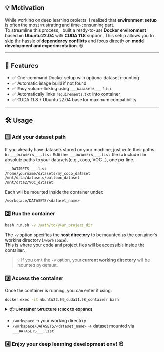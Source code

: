 ## 💡 Motivation

While working on deep learning projects, I realized that **environment setup** is often the most frustrating and time-consuming part.  
To streamline this process, I built a ready-to-use **Docker environment** based on **Ubuntu 22.04** with **CUDA 11.8** support. This setup allows you to skip the hassle of **dependency conflicts** and focus directly on **model development and experimentation**. 😎

---

## 🚀 Features

- ✅ One-command Docker setup with optional dataset mounting  
- ✅ Automatic image build if not found  
- ✅ Easy volume linking using `___DATASETS___.list`  
- ✅ Automatically links `requirements.txt` into container  
- ✅ CUDA 11.8 + Ubuntu 22.04 base for maximum compatibility  

---


## 🛠️ Usage


### 1️⃣ Add your dataset path  

If you already have datasets stored on your machine, just write their paths in `___DATASETS___.list`
Edit the `___DATASETS___.list` file to include the absolute paths to your datasets(e.g., coco, VOC...), one per line.  

```cmd
___DATASETS___.list
/home/yourname/datasets/my_coco_dataset
/mnt/data/datasets/balloon_dataset
/mnt/data2/VOC_dataset
```

Each will be mounted inside the container under:

```container
/workspace/DATASETS/<dataset_name>
```




### 2️⃣ Run the container  

```cmd
bash run.sh -v /path/to/your_project_dir
```

The `-v` option specifies the **host directory** to be mounted as the container’s working directory (`/workspace`).  
This is where your code and project files will be accessible inside the container.  

> 💡 If you omit the `-v` option, your **current working directory** will be mounted by default.




### 3️⃣ Access the container  

Once the container is running, you can enter it using:

```bash
docker exec -it ubuntu22.04_cuda11.08_container bash
```

<details>
<summary><strong>📦 Container Structure (click to expand)</strong></summary>

```text
📁 /  # root
└── 📁 workspace
    ├── 📁 DATASETS
    │   ├── 📁 coco_example
    │   └── 📁 <another_dataset>
    │
    ├── 📁 <your_project_dir>   # e.g., Ultralytics, mmdetection
    └── 📄 requirements.txt     # symlinked automatically
```

</details>


- `/workspace` → your working directory  
- `/workspace/DATASETS/<dataset_name>` → dataset mounted via `___DATASETS___.list`  



### 4️⃣ Enjoy your deep learning development env! 😎
